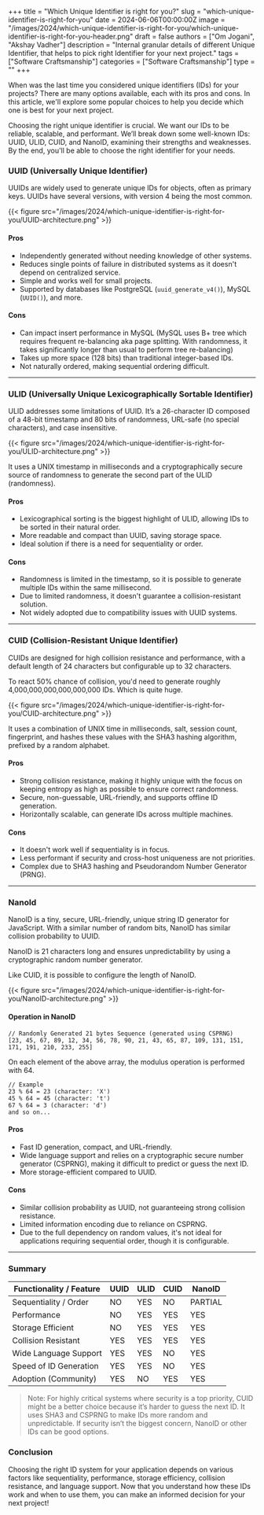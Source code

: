 +++
title = "Which Unique Identifier is right for you?"
slug = "which-unique-identifier-is-right-for-you"
date = 2024-06-06T00:00:00Z
image = "/images/2024/which-unique-identifier-is-right-for-you/which-unique-identifier-is-right-for-you-header.png"
draft = false
authors = ["Om Jogani", "Akshay Vadher"]
description = "Internal granular details of different Unique Identifier, that helps to pick right Identifier for your next project."
tags = ["Software Craftsmanship"]
categories = ["Software Craftsmanship"]
type = ""
+++

When was the last time you considered unique identifiers (IDs) for your projects? There are many options available, each with its pros and cons. In this article, we'll explore some popular choices to help you decide which one is best for your next project.

Choosing the right unique identifier is crucial. We want our IDs to be reliable, scalable, and performant. We’ll break down some well-known IDs: UUID, ULID, CUID, and NanoID, examining their strengths and weaknesses. By the end, you'll be able to choose the right identifier for your needs.

### UUID (Universally Unique Identifier)

UUIDs are widely used to generate unique IDs for objects, often as primary keys. UUIDs have several versions, with version 4 being the most common.

{{< figure src="/images/2024/which-unique-identifier-is-right-for-you/UUID-architecture.png" >}}

#### Pros

- Independently generated without needing knowledge of other systems.
- Reduces single points of failure in distributed systems as it doesn't depend on centralized service.
- Simple and works well for small projects.
- Supported by databases like PostgreSQL (`uuid_generate_v4()`), MySQL (`UUID()`), and more.

#### Cons

- Can impact insert performance in MySQL (MySQL uses B+ tree which requires frequent re-balancing aka page splitting. With randomness, it takes significantly longer than usual to perform tree re-balancing)
- Takes up more space (128 bits) than traditional integer-based IDs.
- Not naturally ordered, making sequential ordering difficult.

---

### ULID (Universally Unique Lexicographically Sortable Identifier)

ULID addresses some limitations of UUID. It’s a 26-character ID composed of a 48-bit timestamp and 80 bits of randomness, URL-safe (no special characters), and case insensitive.

{{< figure src="/images/2024/which-unique-identifier-is-right-for-you/ULID-architecture.png" >}}

It uses a UNIX timestamp in milliseconds and a cryptographically secure source of randomness to generate the second part of the ULID (randomness).

#### Pros

- Lexicographical sorting is the biggest highlight of ULID, allowing IDs to be sorted in their natural order.
- More readable and compact than UUID, saving storage space.
- Ideal solution if there is a need for sequentiality or order.

#### Cons

- Randomness is limited in the timestamp, so it is possible to generate multiple IDs within the same millisecond.
- Due to limited randomness, it doesn't guarantee a collision-resistant solution.
- Not widely adopted due to compatibility issues with UUID systems.

---

### CUID (Collision-Resistant Unique Identifier)

CUIDs are designed for high collision resistance and performance, with a default length of 24 characters but configurable up to 32 characters.

To react 50% chance of collision, you'd need to generate roughly 4,000,000,000,000,000,000 IDs. Which is quite huge.

{{< figure src="/images/2024/which-unique-identifier-is-right-for-you/CUID-architecture.png" >}}

It uses a combination of UNIX time in milliseconds, salt, session count, fingerprint, and hashes these values with the SHA3 hashing algorithm, prefixed by a random alphabet.

#### Pros

- Strong collision resistance, making it highly unique with the focus on keeping entropy as high as possible to ensure correct randomness.
- Secure, non-guessable, URL-friendly, and supports offline ID generation.
- Horizontally scalable, can generate IDs across multiple machines.

#### Cons

- It doesn't work well if sequentiality is in focus.
- Less performant if security and cross-host uniqueness are not priorities.
- Complex due to SHA3 hashing and Pseudorandom Number Generator (PRNG).

---

### NanoId

NanoID is a tiny, secure, URL-friendly, unique string ID generator for JavaScript. With a similar number of random bits, NanoID has similar collision probability to UUID.

NanoID is 21 characters long and ensures unpredictability by using a cryptographic random number generator.

Like CUID, it is possible to configure the length of NanoID.

{{< figure src="/images/2024/which-unique-identifier-is-right-for-you/NanoID-architecture.png" >}}

#### Operation in NanoID

```text
// Randomly Generated 21 bytes Sequence (generated using CSPRNG)
[23, 45, 67, 89, 12, 34, 56, 78, 90, 21, 43, 65, 87, 109, 131, 151, 171, 191, 210, 233, 255]
```

On each element of the above array, the modulus operation is performed with 64.

```text
// Example
23 % 64 = 23 (character: 'X')
45 % 64 = 45 (character: 't')
67 % 64 = 3 (character: 'd')
and so on...
```

#### Pros

- Fast ID generation, compact, and URL-friendly.
- Wide language support and relies on a cryptographic secure number generator (CSPRNG), making it difficult to predict or guess the next ID.
- More storage-efficient compared to UUID.

#### Cons

- Similar collision probability as UUID, not guaranteeing strong collision resistance.
- Limited information encoding due to reliance on CSPRNG.
- Due to the full dependency on random values, it's not ideal for applications requiring sequential order, though it is configurable.

---

### Summary

| Functionality / Feature | UUID | ULID | CUID | NanoID  |
| ----------------------- | ---- | ---- | ---- | ------- |
| Sequentiality / Order   | NO   | YES  | NO   | PARTIAL |
| Performance             | NO   | YES  | YES  | YES     |
| Storage Efficient       | NO   | YES  | YES  | YES     |
| Collision Resistant     | YES  | YES  | YES  | YES     |
| Wide Language Support   | YES  | YES  | NO   | YES     |
| Speed of ID Generation  | YES  | YES  | NO   | YES     |
| Adoption (Community)    | YES  | NO   | YES  | YES     |

> Note: For highly critical systems where security is a top priority, CUID might be a better choice because it’s harder to guess the next ID. It uses SHA3 and CSPRNG to make IDs more random and unpredictable. If security isn’t the biggest concern, NanoID or other IDs can be good options.

### Conclusion

Choosing the right ID system for your application depends on various factors like sequentiality, performance, storage efficiency, collision resistance, and language support. Now that you understand how these IDs work and when to use them, you can make an informed decision for your next project!
